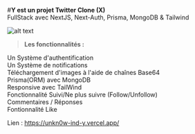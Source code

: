 #<b>Y est un projet Twitter Clone (X)</b> <br>
FullStack avec NextJS, Next-Auth, Prisma, MongoDB & Tailwind

![alt text](https://i.ibb.co/HYDYs9J/twitter.png)


> <b>Les fonctionnalités :</b>

Un Système d'authentification <br>
Un Système de notifications <br>
Téléchargement d'images à l'aide de chaînes Base64<br>
Prisma(ORM) avec MongoDB<br>
Responsive avec TailWind<br>
Fonctionnalité Suivi/Ne plus suivre (Follow/Unfollow)<br>
Commentaires / Réponses<br>
Fontionnalité Like<br>

Lien : https://unkn0w-ind-y.vercel.app/
